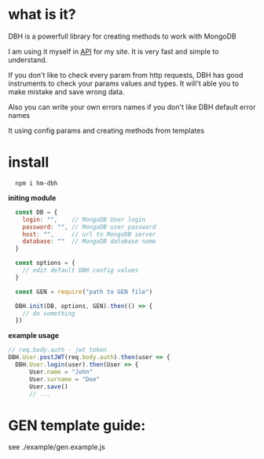 # what is it?

DBH is a powerfull library for creating methods to work with MongoDB

I am using it myself in [API](https://api.happy.tatar) for my site. It is very fast and simple to understand.

If you don't like to check every param from http requests, DBH has good instruments to check your params values and types. It will't able you to make mistake and save wrong data.

Also you can write your own errors names if you don't like DBH default error names

It using config params and creating methods from templates

# install

```
  npm i hm-dbh
```

**initing module**

```js
  const DB = {
    login: "",    // MongoDB User login
    password: "", // MongoDB user password
    host: "",     // url to MongoDB server
    database: ""  // MongoDB database name
  }

  const options = {
    // edit default DBH config values
  }

  const GEN = require("path to GEN file")

  DBH.init(DB, options, GEN).then(() => {
    // do something
  })
```

**example usage**

```js
// req.body.auth - jwt token
DBH.User.postJWT(req.body.auth).then(user => {
  DBH.User.login(user).then(User => {
      User.name = "John"
      User.surname = "Doe"
      User.save()
      // ...
```

# GEN template guide:
see ./example/gen.example.js
